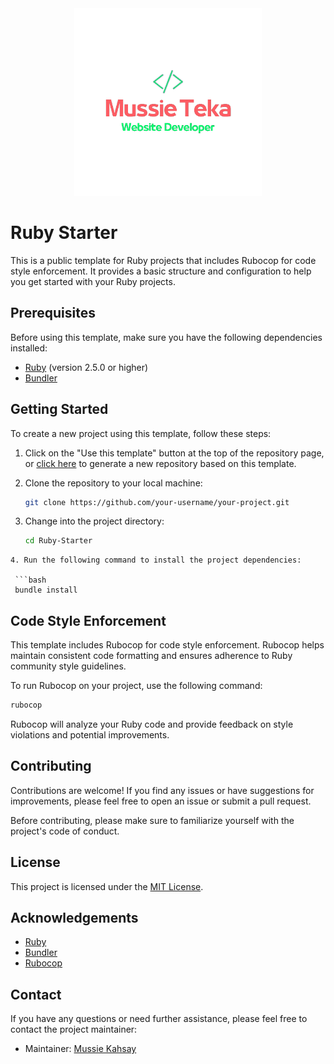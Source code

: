 <div align="center">
  <img src="mussie.png" alt="logo" width="300px"  height="300px" />
</div>

# Ruby Starter

This is a public template for Ruby projects that includes Rubocop for code style enforcement. It provides a basic structure and configuration to help you get started with your Ruby projects.

## Prerequisites

Before using this template, make sure you have the following dependencies installed:

- [Ruby](https://www.ruby-lang.org/en/) (version 2.5.0 or higher)
- [Bundler](https://bundler.io/)

## Getting Started

To create a new project using this template, follow these steps:

1. Click on the "Use this template" button at the top of the repository page, or [click here](https://github.com/your-username/your-project/generate) to generate a new repository based on this template.

2. Clone the repository to your local machine:

   ```bash
   git clone https://github.com/your-username/your-project.git
   ```
3. Change into the project directory:

   ```bash
   cd Ruby-Starter
  ```
4. Run the following command to install the project dependencies:

   ```bash
   bundle install
  ```
## Code Style Enforcement
This template includes Rubocop for code style enforcement. Rubocop helps maintain consistent code formatting and ensures adherence to Ruby community style guidelines.

To run Rubocop on your project, use the following command:

   ```bash
   rubocop
  ```
Rubocop will analyze your Ruby code and provide feedback on style violations and potential improvements.

## Contributing
Contributions are welcome! If you find any issues or have suggestions for improvements, please feel free to open an issue or submit a pull request.

Before contributing, please make sure to familiarize yourself with the project's code of conduct.

## License

This project is licensed under the [MIT License](LICENSE).

## Acknowledgements

- [Ruby](https://www.ruby-lang.org/en/)
- [Bundler](https://bundler.io/)
- [Rubocop](https://rubocop.org/)

## Contact

If you have any questions or need further assistance, please feel free to contact the project maintainer:

- Maintainer: [Mussie Kahsay](mailto:mussieteka@gmail.com)
